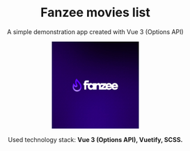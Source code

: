 <div style="margin-top:0; padding-top:0" align="center">
<h1 style="margin-top:0">Fanzee movies list</h1>
<p>A simple demonstration app created with Vue 3 (Options API)</p>
  
<img src="/public/fanzee-poster.jpg" width="200"/>

<p>Used technology stack: <b>Vue 3 (Options API), Vuetify, SCSS.</b></p>
